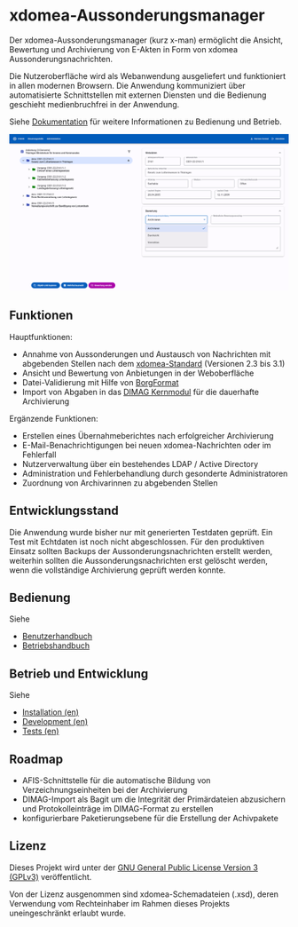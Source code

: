 # xdomea-Aussonderungsmanager

Der xdomea-Aussonderungsmanager (kurz x-man) ermöglicht die Ansicht, Bewertung und Archivierung von E-Akten in Form von xdomea Aussonderungsnachrichten.

Die Nutzeroberfläche wird als Webanwendung ausgeliefert und funktioniert in allen modernen Browsern.
Die Anwendung kommuniziert über automatisierte Schnittstellen mit externen Diensten und die Bedienung geschieht medienbruchfrei in der Anwendung.

Siehe [Dokumentation](https://landesarchiv-thueringen.github.io/x-man/) für weitere Informationen zu Bedienung und Betrieb.

![Nachrichten-Ansicht](./docs/img/message-page.png)

## Funktionen

Hauptfunktionen:

- Annahme von Aussonderungen und Austausch von Nachrichten mit abgebenden Stellen nach dem [xdomea-Standard](https://www.xrepository.de/details/urn:xoev-de:xdomea:kosit:standard:xdomea) (Versionen 2.3 bis 3.1)
- Ansicht und Bewertung von Anbietungen in der Weboberfläche
- Datei-Validierung mit Hilfe von [BorgFormat](https://github.com/Landesarchiv-Thueringen/borg)
- Import von Abgaben in das [DIMAG Kernmodul](https://gitlab.la-bw.de/dimag/core/kernmodul) für die dauerhafte Archivierung

Ergänzende Funktionen:

- Erstellen eines Übernahmeberichtes nach erfolgreicher Archivierung
- E-Mail-Benachrichtigungen bei neuen xdomea-Nachrichten oder im Fehlerfall
- Nutzerverwaltung über ein bestehendes LDAP / Active Directory
- Administration und Fehlerbehandlung durch gesonderte Administratoren
- Zuordnung von Archivarinnen zu abgebenden Stellen

## Entwicklungsstand

Die Anwendung wurde bisher nur mit generierten Testdaten geprüft. Ein Test mit Echtdaten ist noch nicht abgeschlossen. Für den produktiven Einsatz sollten Backups der Aussonderungsnachrichten erstellt werden, weiterhin sollten die Aussonderungsnachrichten erst gelöscht werden, wenn die vollständige Archivierung geprüft werden konnte.

## Bedienung

Siehe

- [Benutzerhandbuch](https://landesarchiv-thueringen.github.io/x-man/benutzerhandbuch/)
- [Betriebshandbuch](https://landesarchiv-thueringen.github.io/x-man/betriebshandbuch/)

## Betrieb und Entwicklung

Siehe

- [Installation (en)](https://landesarchiv-thueringen.github.io/x-man/installation/)
- [Development (en)](https://landesarchiv-thueringen.github.io/x-man/development/)
- [Tests (en)](./test/README.md)

## Roadmap

- AFIS-Schnittstelle für die automatische Bildung von Verzeichnungseinheiten bei der Archivierung
- DIMAG-Import als Bagit um die Integrität der Primärdateien abzusichern und Protokolleinträge im DIMAG-Format zu erstellen
- konfigurierbare Paketierungsebene für die Erstellung der Achivpakete

## Lizenz

Dieses Projekt wird unter der [GNU General Public License Version 3 (GPLv3)](https://www.gnu.org/licenses/gpl-3.0.de.html) veröffentlicht.

Von der Lizenz ausgenommen sind xdomea-Schemadateien (.xsd), deren Verwendung vom Rechteinhaber im Rahmen dieses Projekts uneingeschränkt erlaubt wurde.

